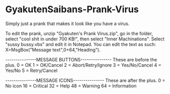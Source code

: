 # GyakutenSaibans-Prank-Virus
Simply just a prank that makes it look like you have a virus.

To edit the prank, unzip "Gyakuten's Prank Virus.zip", go in the folder, select "cool shit in under 700 KB!", then select "Inner Machinations". Select "sussy bussy.vbs" and edit it in Notepad.
You can edit the text as such: X=MsgBox("Message text",0+64,"Heading").

---------------MESSAGE BUTTONS---------------
These are before the plus.
0 = OK
1 = OK/Cancel
2 = Abort/Retry/Ignore
3 = Yes/No/Cancel
4 = Yes/No
5 = Retry/Cancel

---------------MESSAGE ICONS---------------
These are after the plus.
0 = No icon
16 = Critical
32 = Help
48 = Warning
64 = Information
